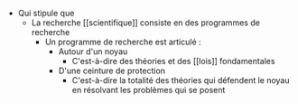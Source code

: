 - Qui stipule que
    - La recherche [[scientifique]] consiste en des programmes de recherche
      - Un programme de recherche est articulé : 
        - Autour d'un noyau
          - C'est-à-dire des théories et des [[lois]] fondamentales
        - D'une ceinture de protection
          - C'est-à-dire la totalité des théories qui défendent le noyau en résolvant les problèmes qui se posent